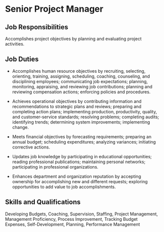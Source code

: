 # Senior Project Manager

## Job Responsibilities

Accomplishes project objectives by planning and evaluating project activities.

## Job Duties

* Accomplishes human resource objectives by recruiting, selecting, orienting, training, assigning, scheduling, coaching, counseling, and disciplining employees; communicating job expectations; planning, monitoring, appraising, and reviewing job contributions; planning and reviewing compensation actions; enforcing policies and procedures.

* Achieves operational objectives by contributing information and recommendations to strategic plans and reviews; preparing and completing action plans; implementing production, productivity, quality, and customer-service standards; resolving problems; completing audits; identifying trends; determining system improvements; implementing change.

* Meets financial objectives by forecasting requirements; preparing an annual budget; scheduling expenditures; analyzing variances; initiating corrective actions.

* Updates job knowledge by participating in educational opportunities; reading professional publications; maintaining personal networks; participating in professional organizations.

* Enhances department and organization reputation by accepting ownership for accomplishing new and different requests; exploring opportunities to add value to job accomplishments.

## Skills and Qualifications

Developing Budgets, Coaching, Supervision, Staffing, Project Management, Management Proficiency, Process Improvement, Tracking Budget Expenses, Self-Development, Planning, Performance Management

